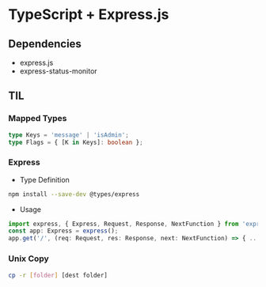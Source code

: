 # TypeScript + Express.js

## Dependencies

-   express.js
-   express-status-monitor

## TIL

### Mapped Types

```typescript
type Keys = 'message' | 'isAdmin';
type Flags = { [K in Keys]: boolean };
```

### Express

-   Type Definition

```bash
npm install --save-dev @types/express
```

-   Usage

```TypeScript
import express, { Express, Request, Response, NextFunction } from 'express';
const app: Express = express();
app.get('/', (req: Request, res: Response, next: NextFunction) => { ... });
```

### Unix Copy

```bash
cp -r [folder] [dest folder]
```
